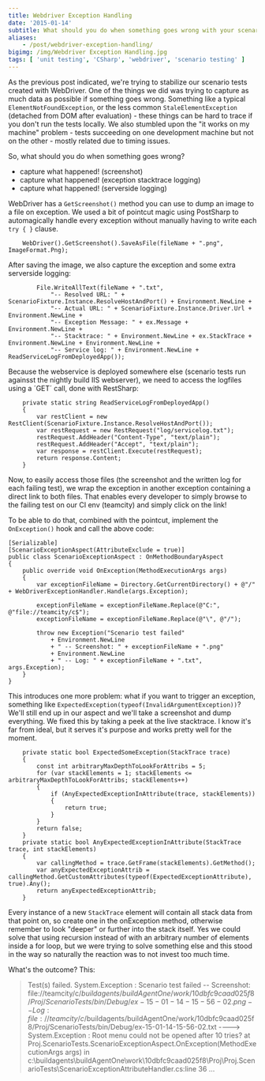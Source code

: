 ```yaml
---
title: Webdriver Exception Handling
date: '2015-01-14'
subtitle: What should you do when something goes wrong with your scenario tests
aliases:
    - /post/webdriver-exception-handling/
bigimg: /img/Webdriver Exception Handling.jpg
tags: [ 'unit testing', 'CSharp', 'webdriver', 'scenario testing' ]
---
```


As the previous post indicated, we're trying to stabilize our scenario tests created with WebDriver. One of the things we did was trying to capture as much data as possible if something goes wrong. Something like a typical `ElementNotFoundException`, or the less common `StaleElementException` (detached from DOM after evaluation) - these things can be hard to trace if you don't run the tests locally. We also stumbled upon the "it works on my machine" problem - tests succeeding on one development machine but not on the other - mostly related due to timing issues.

So, what should you do when something goes wrong? 

- capture what happened! (screenshot)
- capture what happened! (exception stacktrace logging)
- capture what happened! (serverside logging)

WebDriver has a `GetScreenshot()` method you can use to dump an image to a file on exception. We used a bit of pointcut magic using PostSharp to automagically handle every exception without manually having to write each `try { }` clause.

        WebDriver().GetScreenshot().SaveAsFile(fileName + ".png", ImageFormat.Png);

After saving the image, we also capture the exception and some extra serverside logging:

            File.WriteAllText(fileName + ".txt",
                "-- Resolved URL: " + ScenarioFixture.Instance.ResolveHostAndPort() + Environment.NewLine +
                "-- Actual URL: " + ScenarioFixture.Instance.Driver.Url + Environment.NewLine +
                "-- Exception Message: " + ex.Message + Environment.NewLine +
                "-- Stacktrace: " + Environment.NewLine + ex.StackTrace + Environment.NewLine + Environment.NewLine +
                "-- Service log: " + Environment.NewLine + ReadServiceLogFromDeployedApp());

Because the webservice is deployed somewhere else (scenario tests run againsst the nightly build IIS webserver), we need to access the logfiles using a ´GET´ call, done with RestSharp:

        private static string ReadServiceLogFromDeployedApp()
        {
            var restClient = new RestClient(ScenarioFixture.Instance.ResolveHostAndPort());
            var restRequest = new RestRequest("log/servicelog.txt");
            restRequest.AddHeader("Content-Type", "text/plain");
            restRequest.AddHeader("Accept", "text/plain");
            var response = restClient.Execute(restRequest);
            return response.Content;
        }

Now, to easily access those files (the screenshot and the written log for each failing test), we wrap the exception in another exception containing a direct link to both files. That enables every developer to simply browse to the failing test on our CI env (teamcity) and simply click on the link! 

To be able to do that, combined with the pointcut, implement the `OnException()` hook and call the above code:

    [Serializable]
    [ScenarioExceptionAspect(AttributeExclude = true)]
    public class ScenarioExceptionAspect : OnMethodBoundaryAspect
    {
        public override void OnException(MethodExecutionArgs args)
        {
            var exceptionFileName = Directory.GetCurrentDirectory() + @"/" + WebDriverExceptionHandler.Handle(args.Exception);

            exceptionFileName = exceptionFileName.Replace(@"C:", @"file://teamcity/c$");
            exceptionFileName = exceptionFileName.Replace(@"\", @"/");

            throw new Exception("Scenario test failed"
                + Environment.NewLine
                + " -- Screenshot: " + exceptionFileName + ".png"
                + Environment.NewLine
                + " -- Log: " + exceptionFileName + ".txt", args.Exception);
        }
    }

This introduces one more problem: what if you want to trigger an exception, something like `ExpectedException(typeof(InvalidArgumentException))`? We'll still end up in our aspect and we'll take a screenshot and dump everything. We fixed this by taking a peek at the live stacktrace. I know it's far from ideal, but it serves it's purpose and works pretty well for the moment. 

        private static bool ExpectedSomeException(StackTrace trace)
        {
            const int arbitraryMaxDepthToLookForAttribs = 5;
            for (var stackElements = 1; stackElements <= arbitraryMaxDepthToLookForAttribs; stackElements++)
            {
                if (AnyExpectedExceptionInAttribute(trace, stackElements))
                {
                    return true;
                }
            }
            return false;
        }
        private static bool AnyExpectedExceptionInAttribute(StackTrace trace, int stackElements)
        {
            var callingMethod = trace.GetFrame(stackElements).GetMethod();
            var anyExpectedExceptionAttrib = callingMethod.GetCustomAttributes(typeof(ExpectedExceptionAttribute), true).Any();
            return anyExpectedExceptionAttrib;
        }


Every instance of a new `StackTrace` element will contain all stack data from that point on, so create one in the onException method, otherwise remember to look "deeper" or further into the stack itself. Yes we could solve that using recursion instead of with an arbitrary number of elements inside a for loop, but we were trying to solve something else and this stood in the way so naturally the reaction was to not invest too much time.

What's the outcome? This:

> Test(s) failed. System.Exception : Scenario test failed
> -- Screenshot: file://teamcity/c$/buildagents/buildAgentOne/work/10dbfc9caad025f8/Proj/ScenarioTests/bin/Debug/ex-15-01-14-15-56-02.png
> -- Log: file://teamcity/c$/buildagents/buildAgentOne/work/10dbfc9caad025f8/Proj/ScenarioTests/bin/Debug/ex-15-01-14-15-56-02.txt
>  ----> System.Exception : Root menu could not be opened after 10 tries?
>   at Proj.ScenarioTests.ScenarioExceptionAspect.OnException(MethodExecutionArgs args) in c:\buildagents\buildAgentOne\work\10dbfc9caad025f8\Proj\Proj.ScenarioTests\ScenarioExceptionAttributeHandler.cs:line 36
> ...
